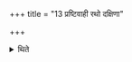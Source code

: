+++
title = "13 प्रष्टिवाही रथो दक्षिणा"

+++

<details><summary>थिते</summary>

प्रष्टिवाही रथो दक्षिणा । पञ्चवाही वा १३
</details>
